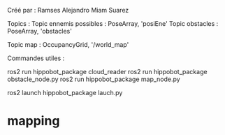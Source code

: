 Créé par : Ramses Alejandro Miam Suarez	

Topics :
Topic ennemis possibles : PoseArray, 'posiEne'
Topic obstacles : PoseArray, 'obstacles'

Topic map : OccupancyGrid, '/world_map'

Commandes utiles :

ros2 run hippobot_package cloud_reader
ros2 run hippobot_package obstacle_node.py
ros2 run hippobot_package map_node.py

ros2 launch hippobot_package lauch.py
# mapping
